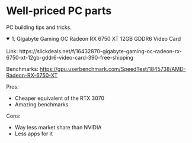 # Well-priced PC parts
PC building tips and tricks.

<details open>
<summary>1. Gigabyte Gaming OC Radeon RX 6750 XT 12GB GDDR6 Video Card</summary>
<br>
Link: https://slickdeals.net/f/16432870-gigabyte-gaming-oc-radeon-rx-6750-xt-12gb-gddr6-video-card-390-free-shipping
  
Benchmarks: https://gpu.userbenchmark.com/SpeedTest/1845738/AMD-Radeon-RX-6750-XT

  
Pros:
  - Cheaper equivalent of the RTX 3070
  - Amazing benchmarks
  
Cons:
  - Way less market share than NVIDIA
  - Less apps for it

</details>
